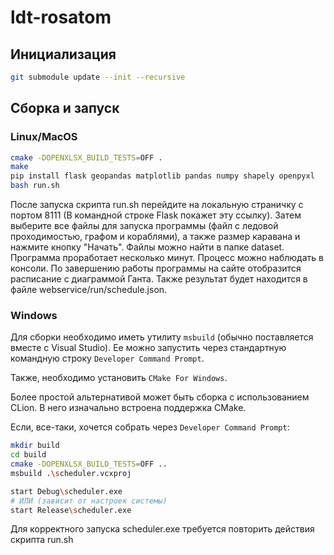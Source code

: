 # ldt-rosatom

## Инициализация

```bash
git submodule update --init --recursive
```

## Сборка и запуск

### Linux/MacOS

```bash
cmake -DOPENXLSX_BUILD_TESTS=OFF .
make
pip install flask geopandas matplotlib pandas numpy shapely openpyxl
bash run.sh
```

После запуска скрипта run.sh перейдите на локальную страничку с портом 8111 (В командной строке Flask покажет эту ссылку). Затем выберите все файлы для запуска программы (файл с ледовой проходимостью, графом и кораблями), а также размер каравана и нажмите кнопку "Начать". Файлы можно найти в папке dataset. Программа проработает несколько минут. Процесс можно наблюдать в консоли. По завершению работы программы на сайте отобразится расписание с диаграммой Ганта. Также результат будет находится в файле webservice/run/schedule.json. 


### Windows

Для сборки необходимо иметь утилиту ```msbuild``` (обычно поставляется вместе с Visual Studio). Ее можно запустить через стандартную командную строку ```Developer Command Prompt```.

Также, необходимо установить ```CMake For Windows```.

Более простой альтернативой может быть сборка с использованием CLion. В него изначально встроена поддержка CMake.

Если, все-таки, хочется собрать через ```Developer Command Prompt```:

```bash
mkdir build
cd build
cmake -DOPENXLSX_BUILD_TESTS=OFF ..
msbuild .\scheduler.vcxproj

start Debug\scheduler.exe
# ИЛИ (зависит от настроек системы)
start Release\scheduler.exe
```

Для корректного запуска scheduler.exe требуется повторить действия скрипта run.sh
